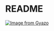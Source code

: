 # README

[![Image from Gyazo](https://i.gyazo.com/51e10666c2a805b5fa682f0425350e57.png)](https://gyazo.com/51e10666c2a805b5fa682f0425350e57)
